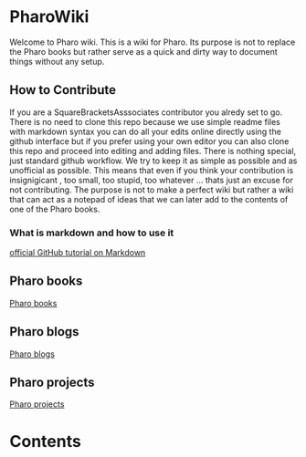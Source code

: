 # PharoWiki
Welcome to Pharo wiki. This is a wiki for Pharo. Its purpose is not to replace the Pharo books but rather serve as a quick and dirty way to document things without any setup. 

## How to Contribute
If you are a SquareBracketsAsssociates contributor you alredy set to go. There is no need to clone this repo because we use simple readme files with markdown syntax you can do all your edits online directly using the github interface but if you prefer using your own editor you can also clone this repo and proceed into editing and adding files. There is nothing special, just standard github workflow. We try to keep it as simple as possible and as unofficial as possible. This means that even if you think your contribution is insignigicant , too small, too stupid, too whatever ... thats just an excuse for not contributing. The purpose is not to make a perfect wiki but rather a wiki that can act as a notepad of ideas that we can later add to the contents of one of the Pharo books.

### What is markdown and how to use it

[official GitHub tutorial on Markdown](https://guides.github.com/features/mastering-markdown/)

## Pharo books

[Pharo books](http://files.pharo.org/books/)

## Pharo blogs

[Pharo blogs](https://github.com/SquareBracketAssociates/PharoWiki/blob/master/blogs.md)
                                                                                                        
## Pharo projects

[Pharo projects](https://github.com/SquareBracketAssociates/PharoWiki/blob/master/projects.md)

# Contents
